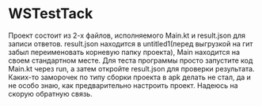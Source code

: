 # WSTestTack
Проект состоит из 2-х файлов, исполняемого Main.kt и result.json для записи ответов. 
result.json находится в untitled1(перед выгрузкой на гит забыл переименовать корневую папку проекта), Main находится на своем стандартном месте.
Для теста программы просто запустите код Main.kt через run, а затем откройте result.json для проверки результата.
Каких-то заморочек по типу сборки проекта в apk делать не стал, да и не особо знаю, как предварительно настроить проект.
Надеюсь на скорую обратную связь.
